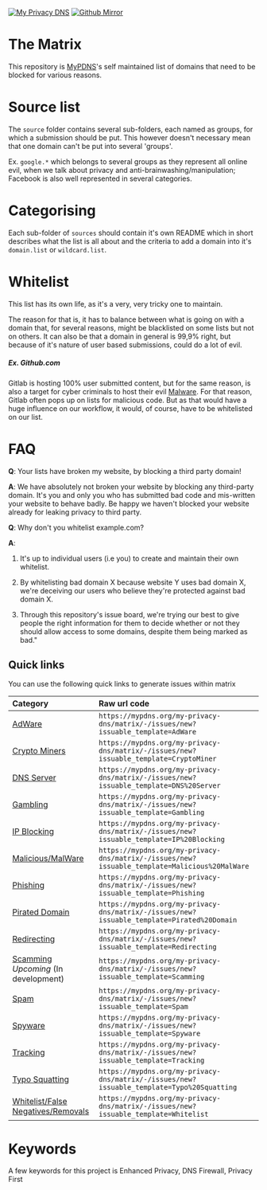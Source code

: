 [![My Privacy DNS](https://img.shields.io/badge/View-Mirror-e24329.svg?logo=gitlab&style=plastic)](https://mypdns.org/my-privacy-dns/matrix)
[![Github Mirror](https://img.shields.io/badge/View-Mirror-e24329.svg?logo=github&style=plastic)](https://github.com/mypdns/matrix)

# The Matrix

This repository is [MyPDNS](https://mypdns.org/explore)'s self maintained
list of domains that need to be blocked for various reasons.

# Source list
The `source` folder contains several sub-folders, each named as groups,
for which a submission should be put. This however doesn't necessary
mean that one domain can't be put into several 'groups'.

Ex. `google.*` which belongs to several groups as they represent all
online evil, when we talk about privacy and anti-brainwashing/manipulation;
Facebook is also well represented in several categories.

# Categorising
Each sub-folder of `sources` should contain it's own README which in
short describes what the list is all about and the criteria to add a domain
into it's `domain.list` or `wildcard.list`.

# Whitelist
This list has its own life, as it's a very, very tricky one to
maintain.

The reason for that is, it has to balance between what is going on with
a domain that, for several reasons, might be blacklisted on some lists
but not on others. It can also be that a domain in general is 99,9%
right, but because of it's nature of user based submissions, could do a
lot of evil.

##### Ex. Github.com

Gitlab is hosting 100% user submitted content, but for the same reason,
is also a target for cyber criminals to host their evil
[Malware](https://en.wikipedia.org/wiki/Malware). For that reason, Gitlab
often pops up on lists for malicious code. But as that would have a huge
influence on our workflow, it would, of course, have to be whitelisted on
our list.

# FAQ
**Q**: Your lists have broken my website, by blocking a third party
domain!

**A**: We have absolutely not broken your website by blocking any
third-party domain.
It's you and only you who has submitted bad code and mis-written your
website to behave badly. Be happy we haven't blocked your website
already for leaking privacy to third party.

**Q**: Why don't you whitelist example.com?

**A**:

1) It's up to individual users (i.e you) to create and maintain their own
   whitelist.

2) By whitelisting bad domain X because website Y uses bad domain X,
   we're deceiving our users who believe they're protected against bad
   domain X.

3) Through this repository's issue board, we're trying our best to give
   people the right information for them to decide whether or not they
   should allow access to some domains, despite them being marked as bad."

## Quick links
You can use the following quick links to generate issues within matrix

| Category                                         | Raw url code                                                                                  |
| :----------------------------------------------- | :-------------------------------------------------------------------------------------------- |
| [AdWare][AdWare]                                 | `https://mypdns.org/my-privacy-dns/matrix/-/issues/new?issuable_template=AdWare`              |
| [Crypto Miners][CryptoMiners]                    | `https://mypdns.org/my-privacy-dns/matrix/-/issues/new?issuable_template=CryptoMiner`         |
| [DNS Server][DNS-Server]                         | `https://mypdns.org/my-privacy-dns/matrix/-/issues/new?issuable_template=DNS%20Server`        |
| [Gambling][Gambling]                             | `https://mypdns.org/my-privacy-dns/matrix/-/issues/new?issuable_template=Gambling`            |
| [IP Blocking][IP-Blocking]                       | `https://mypdns.org/my-privacy-dns/matrix/-/issues/new?issuable_template=IP%20Blocking`       |
| [Malicious/MalWare][MalWare]                     | `https://mypdns.org/my-privacy-dns/matrix/-/issues/new?issuable_template=Malicious%20MalWare` |
| [Phishing][Phishing]                             | `https://mypdns.org/my-privacy-dns/matrix/-/issues/new?issuable_template=Phishing`            |
| [Pirated Domain][PiratedDomain]                  | `https://mypdns.org/my-privacy-dns/matrix/-/issues/new?issuable_template=Pirated%20Domain`    |
| [Redirecting][Redirecting]                       | `https://mypdns.org/my-privacy-dns/matrix/-/issues/new?issuable_template=Redirecting`         |
| [Scamming][Scamming] *Upcoming* (In development) | `https://mypdns.org/my-privacy-dns/matrix/-/issues/new?issuable_template=Scamming`            |
| [Spam][Spam]                                     | `https://mypdns.org/my-privacy-dns/matrix/-/issues/new?issuable_template=Spam`                |
| [Spyware][Spyware]                               | `https://mypdns.org/my-privacy-dns/matrix/-/issues/new?issuable_template=Spyware`             |
| [Tracking][Tracking]                             | `https://mypdns.org/my-privacy-dns/matrix/-/issues/new?issuable_template=Tracking`            |
| [Typo Squatting][TypoSquatting]                  | `https://mypdns.org/my-privacy-dns/matrix/-/issues/new?issuable_template=Typo%20Squatting`    |
| [Whitelist/False Negatives/Removals][Whitelist]  | `https://mypdns.org/my-privacy-dns/matrix/-/issues/new?issuable_template=Whitelist`           |


[AdWare]: https://mypdns.org/my-privacy-dns/matrix/-/issues/new?issuable_template=AdWare
[CryptoMiners]: https://mypdns.org/my-privacy-dns/matrix/-/issues/new?issuable_template=CryptoMiner
[DNS-Server]: https://mypdns.org/my-privacy-dns/matrix/-/issues/new?issuable_template=DNS%20Server
[Gambling]: https://mypdns.org/my-privacy-dns/matrix/-/issues/new?issuable_template=Gambling
[IP-Blocking]: https://mypdns.org/my-privacy-dns/matrix/-/issues/new?issuable_template=IP%20Blocking
[MalWare]: https://mypdns.org/my-privacy-dns/matrix/-/issues/new?issuable_template=Malicious%20MalWare
[Phishing]: https://mypdns.org/my-privacy-dns/matrix/-/issues/new?issuable_template=Phishing
[PiratedDomain]: https://mypdns.org/my-privacy-dns/matrix/-/issues/new?issuable_template=Pirated%20Domain
[Redirecting]: https://mypdns.org/my-privacy-dns/matrix/-/issues/new?issuable_template=Redirecting
[Scamming]: https://mypdns.org/my-privacy-dns/matrix/-/issues/new?issuable_template=Scamming
[Spam]: https://mypdns.org/my-privacy-dns/matrix/-/issues/new?issuable_template=Spam
[Spyware]: https://mypdns.org/my-privacy-dns/matrix/-/issues/new?issuable_template=Spyware
[Tracking]: https://mypdns.org/my-privacy-dns/matrix/-/issues/new?issuable_template=Tracking
[TypoSquatting]: https://mypdns.org/my-privacy-dns/matrix/-/issues/new?issuable_template=Typo%20Squatting
[Whitelist]: https://mypdns.org/my-privacy-dns/matrix/-/issues/new?issuable_template=Whitelist


# Keywords
A few keywords for this project is Enhanced Privacy, DNS Firewall,
Privacy First
